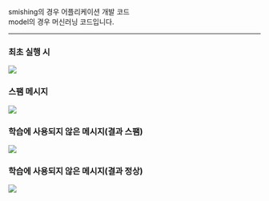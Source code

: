 smishing의 경우 어플리케이션 개발 코드<br>
model의 경우 머신러닝 코드입니다.
<hr>
<h3>최초 실행 시</h3>
<img src="https://github.com/user-attachments/assets/10f2a87e-8cbf-480d-887e-7c05585d65aa"><br>
<h3>스팸 메시지</h3>
<img src="https://github.com/user-attachments/assets/2369689e-5063-489e-9775-f9affad91caa"><br>
<h3>학습에 사용되지 않은 메시지(결과 스팸)</h3>
<img src="https://github.com/user-attachments/assets/ca46a6e3-bdad-45f8-9088-f743c739d7d2"><br>
<h3>학습에 사용되지 않은 메시지(결과 정상)</h3>
<img src="https://github.com/user-attachments/assets/3c430eb3-908c-4853-8fa0-7f48a81bb774">
